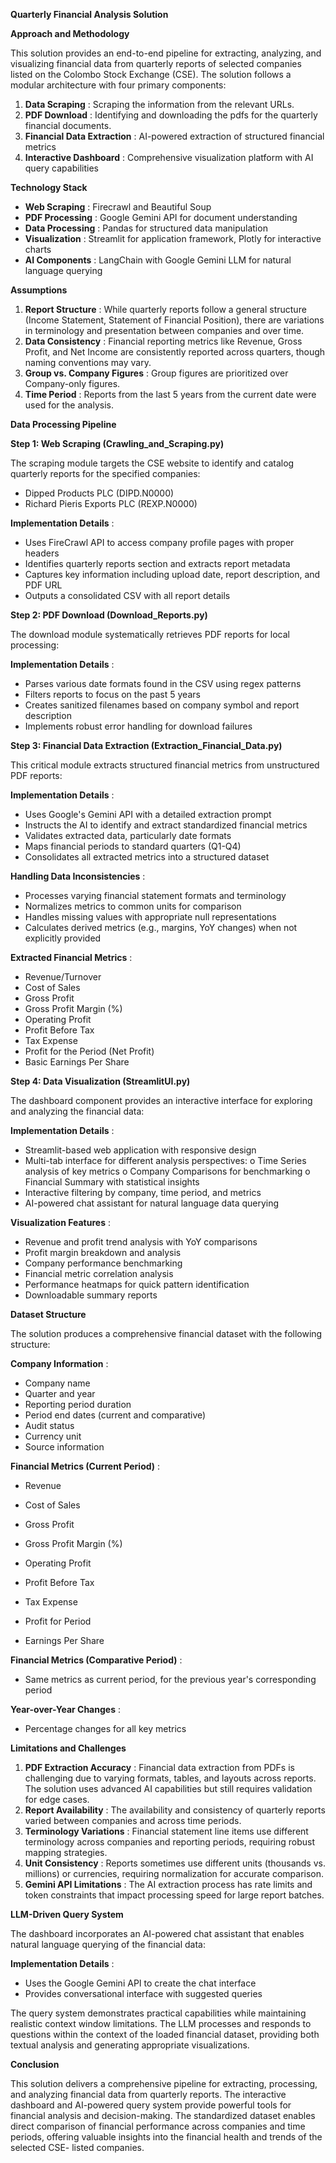 **Quarterly Financial Analysis Solution**

**Approach and Methodology**

This solution provides an end-to-end pipeline for extracting, analyzing, and visualizing
financial data from quarterly reports of selected companies listed on the Colombo Stock
Exchange (CSE). The solution follows a modular architecture with four primary
components:

1. **Data Scraping** : Scraping the information from the relevant URLs.
2. **PDF Download** : Identifying and downloading the pdfs for the quarterly financial
    documents.
3. **Financial Data Extraction** : AI-powered extraction of structured financial metrics
4. **Interactive Dashboard** : Comprehensive visualization platform with AI query
    capabilities

**Technology Stack**

- **Web Scraping** : Firecrawl and Beautiful Soup
- **PDF Processing** : Google Gemini API for document understanding
- **Data Processing** : Pandas for structured data manipulation
- **Visualization** : Streamlit for application framework, Plotly for interactive charts
- **AI Components** : LangChain with Google Gemini LLM for natural language querying

**Assumptions**

1. **Report Structure** : While quarterly reports follow a general structure (Income
    Statement, Statement of Financial Position), there are variations in terminology and
    presentation between companies and over time.
2. **Data Consistency** : Financial reporting metrics like Revenue, Gross Profit, and Net
    Income are consistently reported across quarters, though naming conventions may
    vary.
3. **Group vs. Company Figures** : Group figures are prioritized over Company-only
    figures.
4. **Time Period** : Reports from the last 5 years from the current date were used for the
    analysis.


**Data Processing Pipeline**

**Step 1: Web Scraping (Crawling_and_Scraping.py)**

The scraping module targets the CSE website to identify and catalog quarterly reports for
the specified companies:

- Dipped Products PLC (DIPD.N0000)
- Richard Pieris Exports PLC (REXP.N0000)

**Implementation Details** :

- Uses FireCrawl API to access company profile pages with proper headers
- Identifies quarterly reports section and extracts report metadata
- Captures key information including upload date, report description, and PDF URL
- Outputs a consolidated CSV with all report details

**Step 2: PDF Download (Download_Reports.py)**

The download module systematically retrieves PDF reports for local processing:

**Implementation Details** :

- Parses various date formats found in the CSV using regex patterns
- Filters reports to focus on the past 5 years
- Creates sanitized filenames based on company symbol and report description
- Implements robust error handling for download failures

**Step 3: Financial Data Extraction (Extraction_Financial_Data.py)**

This critical module extracts structured financial metrics from unstructured PDF reports:

**Implementation Details** :

- Uses Google's Gemini API with a detailed extraction prompt
- Instructs the AI to identify and extract standardized financial metrics
- Validates extracted data, particularly date formats
- Maps financial periods to standard quarters (Q1-Q4)
- Consolidates all extracted metrics into a structured dataset


**Handling Data Inconsistencies** :

- Processes varying financial statement formats and terminology
- Normalizes metrics to common units for comparison
- Handles missing values with appropriate null representations
- Calculates derived metrics (e.g., margins, YoY changes) when not explicitly provided

**Extracted Financial Metrics** :

- Revenue/Turnover
- Cost of Sales
- Gross Profit
- Gross Profit Margin (%)
- Operating Profit
- Profit Before Tax
- Tax Expense
- Profit for the Period (Net Profit)
- Basic Earnings Per Share

**Step 4: Data Visualization (StreamlitUI.py)**

The dashboard component provides an interactive interface for exploring and analyzing the
financial data:

**Implementation Details** :

- Streamlit-based web application with responsive design
- Multi-tab interface for different analysis perspectives:
    o Time Series analysis of key metrics
    o Company Comparisons for benchmarking
    o Financial Summary with statistical insights
- Interactive filtering by company, time period, and metrics
- AI-powered chat assistant for natural language data querying


**Visualization Features** :

- Revenue and profit trend analysis with YoY comparisons
- Profit margin breakdown and analysis
- Company performance benchmarking
- Financial metric correlation analysis
- Performance heatmaps for quick pattern identification
- Downloadable summary reports

**Dataset Structure**

The solution produces a comprehensive financial dataset with the following structure:

**Company Information** :

- Company name
- Quarter and year
- Reporting period duration
- Period end dates (current and comparative)
- Audit status
- Currency unit
- Source information

**Financial Metrics (Current Period)** :

- Revenue
- Cost of Sales
- Gross Profit
- Gross Profit Margin (%)
- Operating Profit
- Profit Before Tax
- Tax Expense
- Profit for Period


- Earnings Per Share

**Financial Metrics (Comparative Period)** :

- Same metrics as current period, for the previous year's corresponding period

**Year-over-Year Changes** :

- Percentage changes for all key metrics

**Limitations and Challenges**

1. **PDF Extraction Accuracy** : Financial data extraction from PDFs is challenging due to
    varying formats, tables, and layouts across reports. The solution uses advanced AI
    capabilities but still requires validation for edge cases.
2. **Report Availability** : The availability and consistency of quarterly reports varied
    between companies and across time periods.
3. **Terminology Variations** : Financial statement line items use different terminology
    across companies and reporting periods, requiring robust mapping strategies.
4. **Unit Consistency** : Reports sometimes use different units (thousands vs. millions)
    or currencies, requiring normalization for accurate comparison.
5. **Gemini API Limitations** : The AI extraction process has rate limits and token
    constraints that impact processing speed for large report batches.

**LLM-Driven Query System**

The dashboard incorporates an AI-powered chat assistant that enables natural language
querying of the financial data:

**Implementation Details** :

- Uses the Google Gemini API to create the chat interface
- Provides conversational interface with suggested queries

The query system demonstrates practical capabilities while maintaining realistic context
window limitations. The LLM processes and responds to questions within the context of the
loaded financial dataset, providing both textual analysis and generating appropriate
visualizations.

**Conclusion**


This solution delivers a comprehensive pipeline for extracting, processing, and analyzing
financial data from quarterly reports. The interactive dashboard and AI-powered query
system provide powerful tools for financial analysis and decision-making. The standardized
dataset enables direct comparison of financial performance across companies and time
periods, offering valuable insights into the financial health and trends of the selected CSE-
listed companies.


